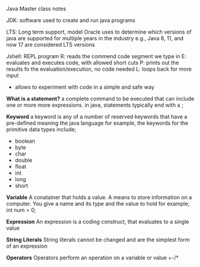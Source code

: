 Java Master class notes 

JDK: software used to create and run java programs

LTS: Long term support, model Oracle uses to determine which 
versions of java are supported for multiple years in the industry 
e.g., Java 8, 11, and now 17 are considered LTS versions

Jshell: REPL program
R: reads the commend code segment we type in
E: evaluates and executes code, with allowed short cuts
P: prints out the results fo the evaluation/execution, no code needed
L: loops back for more input 

- allows to experiment with code in a simple and safe way

**What is a statement?** 
a complete command to be executed that can include one or more
more expressions. in java, statements typically end with a ;

**Keyword**
a keyword is any of a number of reserved keywords that have
a pre-defined meaning the java language
for example, the keywords for the primitive data types include;
- boolean
- byte
- char
- double
- float
- int
- long
- short

**Variable**
A conatainer that holds a value. 
A means to store information on a computer. 
You give a name and its type and the value to hold
for example; 
int num = 0;

**Expression**
An expression is a coding construct, that evaluates to a single value

**String Literals**
String literals cannot be changed and are the simplest form of an expression

**Operators**
Operators perform an operation on a variable or value
+-/*

